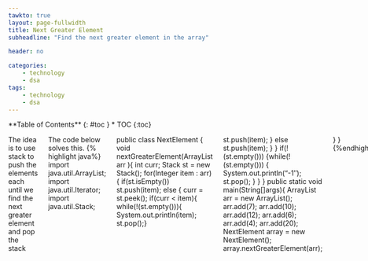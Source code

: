 ```yaml
---
tawkto: true
layout: page-fullwidth
title: Next Greater Element
subheadline: "Find the next greater element in the array"

header: no

categories:
    - technology
    - dsa
tags:
    - technology
    - dsa
---
```

<!--more-->

<div class="row">
<div class="medium-4 medium-push-8 columns" markdown="1">
<div class="panel radius" markdown="1">
**Table of Contents**
{: #toc }
*  TOC
{:toc}
</div>
</div><!-- /.medium-4.columns -->



<div class="medium-8 medium-pull-4 columns" markdown="1">


The idea is to use stack to push the elements each until we find the next greater element and pop the stack

The code below solves this.
{% highlight java%}
import java.util.ArrayList;
import java.util.Iterator;
import java.util.Stack;

public class NextElement {
void nextGreaterElement(ArrayList<Integer> arr ){
int curr;
Stack<Integer> st = new Stack<Integer>();
for(Integer item : arr){
if(st.isEmpty())
st.push(item);
else {
curr = st.peek();
if(curr < item){
while(!(st.empty())){
System.out.println(item);
st.pop();}

st.push(item);
}
else
st.push(item);
}
}
if(!(st.empty()))
{while(!(st.empty()))
{
System.out.println(“-1″);
st.pop();
}
}
}
public static void main(String[]args){
ArrayList<Integer> arr = new ArrayList<Integer>();
arr.add(7);
arr.add(10);
arr.add(12);
arr.add(6);
arr.add(4);
arr.add(20);
NextElement array = new NextElement();
array.nextGreaterElement(arr);

}
}
{%endhighlight%}

</div><!-- /.medium-8.columns -->
</div><!-- /.row -->


